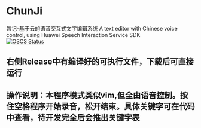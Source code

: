 # ChunJi
唇记-基于云的语音交互式文字编辑系统
A text editor with Chinese voice control, using Huawei Speech Interaction Service SDK  <br>
[![OSCS Status](https://www.oscs1024.com/platform/badge/ZhichuCen/ChunJi.svg?size=small)](https://www.oscs1024.com/project/ZhichuCen/ChunJi?ref=badge_small)

## 右侧Release中有编译好的可执行文件，下载后可直接运行
## 操作说明：本程序模式类似vim,但全由语音控制。按住空格程序开始录音，松开结束。具体关键字可在代码中查看，待开发完全后会推出关键字表
